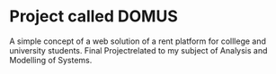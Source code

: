 
#        Project called DOMUS               #

A simple concept of a web solution of a rent platform for colllege and university students.
Final Projectrelated to my subject of  Analysis and Modelling of Systems.
